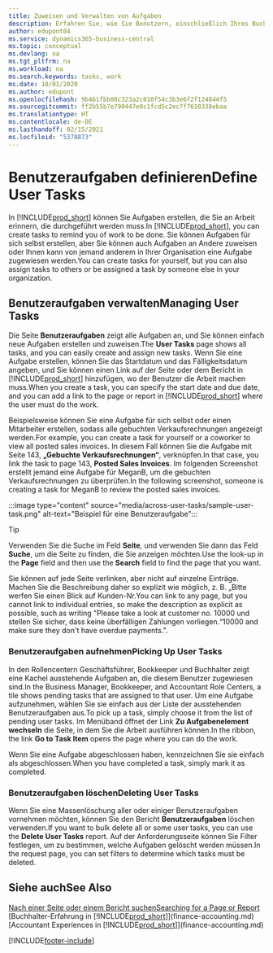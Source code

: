```yaml
---
title: Zuweisen und Verwalten von Aufgaben
description: Erfahren Sie, wie Sie Benutzern, einschließlich Ihres Buchhalters, in Business Central Aufgaben zuweisen und wie Sie Aufgaben übernehmen und ausführen.
author: edupont04
ms.service: dynamics365-business-central
ms.topic: conceptual
ms.devlang: na
ms.tgt_pltfrm: na
ms.workload: na
ms.search.keywords: tasks, work
ms.date: 10/01/2020
ms.author: edupont
ms.openlocfilehash: 9b461fbb08c323a2c010f54c3b3e6f2f124844f5
ms.sourcegitcommit: ff2b55b7e790447e0c1fcd5c2ec7f7610338ebaa
ms.translationtype: HT
ms.contentlocale: de-DE
ms.lasthandoff: 02/15/2021
ms.locfileid: "5378873"
---
```

# <a name="define-user-tasks"></a><span data-ttu-id="1927a-103">Benutzeraufgaben definieren</span><span class="sxs-lookup"><span data-stu-id="1927a-103">Define User Tasks</span></span>

<span data-ttu-id="1927a-104">In [!INCLUDE[prod_short](includes/prod_short.md)] können Sie Aufgaben erstellen, die Sie an Arbeit erinnern, die durchgeführt werden muss.</span><span class="sxs-lookup"><span data-stu-id="1927a-104">In [!INCLUDE[prod_short](includes/prod_short.md)], you can create tasks to remind you of work to be done.</span></span> <span data-ttu-id="1927a-105">Sie können Aufgaben für sich selbst erstellen, aber Sie können auch Aufgaben an Andere zuweisen oder Ihnen kann von jemand anderem in Ihrer Organisation eine Aufgabe zugewiesen werden.</span><span class="sxs-lookup"><span data-stu-id="1927a-105">You can create tasks for yourself, but you can also assign tasks to others or be assigned a task by someone else in your organization.</span></span>  

## <a name="managing-user-tasks"></a><span data-ttu-id="1927a-106">Benutzeraufgaben verwalten</span><span class="sxs-lookup"><span data-stu-id="1927a-106">Managing User Tasks</span></span>

<span data-ttu-id="1927a-107">Die Seite **Benutzeraufgaben** zeigt alle Aufgaben an, und Sie können einfach neue Aufgaben erstellen und zuweisen.</span><span class="sxs-lookup"><span data-stu-id="1927a-107">The **User Tasks** page shows all tasks, and you can easily create and assign new tasks.</span></span> <span data-ttu-id="1927a-108">Wenn Sie eine Aufgabe erstellen, können Sie das Startdatum und das Fälligkeitsdatum angeben, und Sie können einen Link auf der Seite oder dem Bericht in [!INCLUDE[prod_short](includes/prod_short.md)] hinzufügen, wo der Benutzer die Arbeit machen muss.</span><span class="sxs-lookup"><span data-stu-id="1927a-108">When you create a task, you can specify the start date and due date, and you can add a link to the page or report in [!INCLUDE[prod_short](includes/prod_short.md)] where the user must do the work.</span></span>  

<span data-ttu-id="1927a-109">Beispielsweise können Sie eine Aufgabe für sich selbst oder einen Mitarbeiter erstellen, sodass alle gebuchten Verkaufsrechnungen angezeigt werden.</span><span class="sxs-lookup"><span data-stu-id="1927a-109">For example, you can create a task for yourself or a coworker to view all posted sales invoices.</span></span> <span data-ttu-id="1927a-110">In diesem Fall können Sie die Aufgabe mit Seite 143, **„Gebuchte Verkaufsrechnungen“**, verknüpfen.</span><span class="sxs-lookup"><span data-stu-id="1927a-110">In that case, you link the task to page 143, **Posted Sales Invoices**.</span></span> <span data-ttu-id="1927a-111">Im folgenden Screenshot erstellt jemand eine Aufgabe für MeganB, um die gebuchten Verkaufsrechnungen zu überprüfen.</span><span class="sxs-lookup"><span data-stu-id="1927a-111">In the following screenshot, someone is creating a task for MeganB to review the posted sales invoices.</span></span>  

:::image type="content" source="media/across-user-tasks/sample-user-task.png" alt-text="Beispiel für eine Benutzeraufgabe":::

> [!TIP]  
> <span data-ttu-id="1927a-113">Verwenden Sie die Suche im Feld **Seite**, und verwenden Sie dann das Feld **Suche**, um die Seite zu finden, die Sie anzeigen möchten.</span><span class="sxs-lookup"><span data-stu-id="1927a-113">Use the look-up in the **Page** field and then use the **Search** field to find the page that you want.</span></span>  
>
> <span data-ttu-id="1927a-114">Sie können auf jede Seite verlinken, aber nicht auf einzelne Einträge. Machen Sie die Beschreibung daher so explizit wie möglich, z. B. „Bitte werfen Sie einen Blick auf Kunden-Nr.</span><span class="sxs-lookup"><span data-stu-id="1927a-114">You can link to any page, but you cannot link to individual entries, so make the description as explicit as possible, such as writing "Please take a look at customer no.</span></span> <span data-ttu-id="1927a-115">10000 und stellen Sie sicher, dass keine überfälligen Zahlungen vorliegen.“</span><span class="sxs-lookup"><span data-stu-id="1927a-115">10000 and make sure they don't have overdue payments.".</span></span>

### <a name="picking-up-user-tasks"></a><span data-ttu-id="1927a-116">Benutzeraufgaben aufnehmen</span><span class="sxs-lookup"><span data-stu-id="1927a-116">Picking Up User Tasks</span></span>

<span data-ttu-id="1927a-117">In den Rollencentern Geschäftsführer, Bookkeeper und Buchhalter zeigt eine Kachel ausstehende Aufgaben an, die diesem Benutzer zugewiesen sind.</span><span class="sxs-lookup"><span data-stu-id="1927a-117">In the Business Manager, Bookkeeper, and Accountant Role Centers, a tile shows pending tasks that are assigned to that user.</span></span> <span data-ttu-id="1927a-118">Um eine Aufgabe aufzunehmen, wählen Sie sie einfach aus der Liste der ausstehenden Benutzeraufgaben aus.</span><span class="sxs-lookup"><span data-stu-id="1927a-118">To pick up a task, simply choose it from the list of pending user tasks.</span></span> <span data-ttu-id="1927a-119">Im Menüband öffnet der Link **Zu Aufgabenelement wechseln** die Seite, in dem Sie die Arbeit ausführen können.</span><span class="sxs-lookup"><span data-stu-id="1927a-119">In the ribbon, the link **Go to Task Item** opens the page where you can do the work.</span></span>  

<span data-ttu-id="1927a-120">Wenn Sie eine Aufgabe abgeschlossen haben, kennzeichnen Sie sie einfach als abgeschlossen.</span><span class="sxs-lookup"><span data-stu-id="1927a-120">When you have completed a task, simply mark it as completed.</span></span>  

### <a name="deleting-user-tasks"></a><span data-ttu-id="1927a-121">Benutzeraufgaben löschen</span><span class="sxs-lookup"><span data-stu-id="1927a-121">Deleting User Tasks</span></span>

<span data-ttu-id="1927a-122">Wenn Sie eine Massenlöschung aller oder einiger Benutzeraufgaben vornehmen möchten, können Sie den Bericht **Benutzeraufgaben** löschen verwenden.</span><span class="sxs-lookup"><span data-stu-id="1927a-122">If you want to bulk delete all or some user tasks, you can use the **Delete User Tasks** report.</span></span> <span data-ttu-id="1927a-123">Auf der Anforderungsseite können Sie Filter festlegen, um zu bestimmen, welche Aufgaben gelöscht werden müssen.</span><span class="sxs-lookup"><span data-stu-id="1927a-123">In the request page, you can set filters to determine which tasks must be deleted.</span></span>  

## <a name="see-also"></a><span data-ttu-id="1927a-124">Siehe auch</span><span class="sxs-lookup"><span data-stu-id="1927a-124">See Also</span></span>

[<span data-ttu-id="1927a-125">Nach einer Seite oder einem Bericht suchen</span><span class="sxs-lookup"><span data-stu-id="1927a-125">Searching for a Page or Report</span></span>](ui-search.md)  
<span data-ttu-id="1927a-126">[Buchhalter-Erfahrung in [!INCLUDE[prod_short](includes/prod_short.md)]](finance-accounting.md)</span><span class="sxs-lookup"><span data-stu-id="1927a-126">[Accountant Experiences in [!INCLUDE[prod_short](includes/prod_short.md)]](finance-accounting.md)</span></span>  


[!INCLUDE[footer-include](includes/footer-banner.md)]